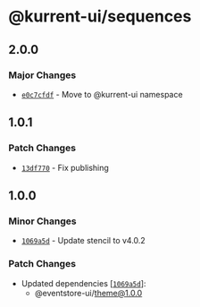 # @kurrent-ui/sequences

## 2.0.0

### Major Changes

-   [`e0c7cfdf`](https://github.com/EventStore/Design-System/commit/e0c7cfdf8c14e5bb5183e0c9f8c947e44fb8f368) - Move to @kurrent-ui namespace

## 1.0.1

### Patch Changes

-   [`13df770`](https://github.com/EventStore/Design-System/commit/13df7704117fdc1fc483bd2d3c05925e6229b061) - Fix publishing

## 1.0.0

### Minor Changes

-   [`1069a5d`](https://github.com/EventStore/Design-System/commit/1069a5d3af7986c56fd616049402315a59bc438c) - Update stencil to v4.0.2

### Patch Changes

-   Updated dependencies [[`1069a5d`](https://github.com/EventStore/Design-System/commit/1069a5d3af7986c56fd616049402315a59bc438c)]:
    -   @eventstore-ui/theme@1.0.0
